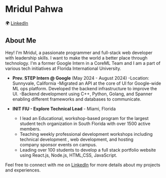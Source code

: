 # Mridul Pahwa


🌍 [LinkedIn](https://www.linkedin.com/in/mridul-pahwa/)


## About Me

Hey! I'm Mridul, a passionate programmer and full-stack web developer with leadership skills. I want to make the world a better place through technology. I'm a former Google Intern in a CoreML Team and I am a part of various tech initiatives at Florida International University.

- **Prev. STEP Intern @ Google** (May 2024 - August 2024)
  -Location: Sunnyvale, California
  -Migrated an API at the core of UI for Google-wide ML ops platform. Developed the backend infrastructure to improve the UI.
  -Backend development using C++, Python, Golang, and Spanner enabling different frameworks and databases to communicate.

- **INIT FIU - Explore Technical Lead** - Miami, Florida
  - I  lead an Educational, workshop-based program for the largest student tech organization in South Florida with over 1500     active members. 
  - Teaching weekly professional development workshops including technical development , web development, and hosting       
    company sponsor events on campus.
  - Leading over 100 students to develop a full stack portfolio website using React.js, Node.js, HTML,CSS, JavaScript.

Feel free to connect with me on [LinkedIn](https://www.linkedin.com/in/mridul-pahwa/) for more details about my projects and experiences.
